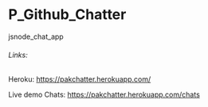 # P_Github_Chatter
 jsnode_chat_app

###### Links: 

Heroku: https://pakchatter.herokuapp.com/

Live demo Chats: https://pakchatter.herokuapp.com/chats
